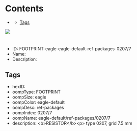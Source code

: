 



Contents
========

* [](#)
	* [Tags](#tags)
  
![][im]
# 

- ID: FOOTPRINT-eagle-eagle-default-ref-packages-0207/7
- Name: 
- Description: 

## Tags

- hexID: 
- oompType: FOOTPRINT
- oompSize: eagle
- oompColor: eagle-default
- oompDesc: ref-packages
- oompIndex: 0207/7
- oompName: eagle-default/ref-packages/0207/7
- description: &lt;b&gt;RESISTOR&lt;/b&gt;&lt;p&gt;&#xD;
type 0207, grid 7.5 mm



[im]: image.png
